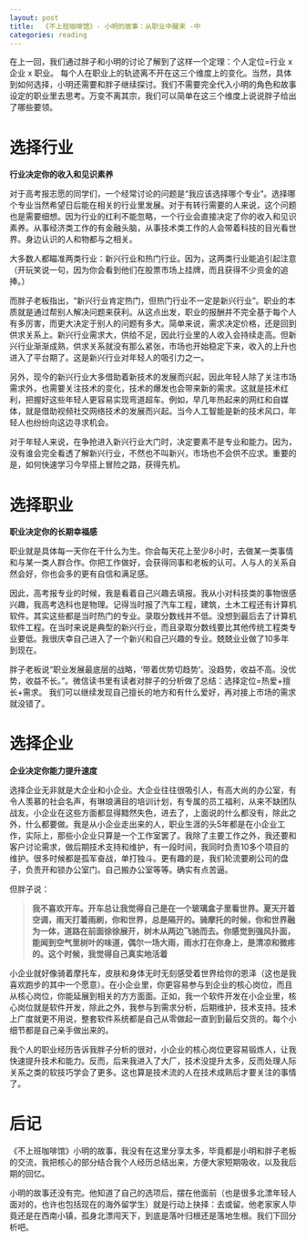 ```yaml
---
layout: post
title:  《不上班咖啡馆》- 小明的故事：从职业中醒来 -中
categories: reading
---
```


在上一回，我们通过胖子和小明的讨论了解到了这样一个定理：个人定位=行业 x 企业 x 职业。 每个人在职业上的轨迹离不开在这三个维度上的变化。当然，具体到如何选择，小明还需要和胖子继续探讨。我们不需要完全代入小明的角色和故事设定的职业里去思考。万变不离其宗，我们可以简单在这三个维度上说说胖子给出了哪些要领。

# 选择行业 
**行业决定你的收入和见识素养**

对于高考报志愿的同学们，一个经常讨论的问题是“我应该选择哪个专业”。选择哪个专业当然希望日后能在相关的行业里发展。对于有转行需要的人来说，这个问题也是需要细想。因为行业的红利不能忽略，一个行业会直接决定了你的收入和见识素养。从事经济类工作的有金融头脑，从事技术类工作的人会带着科技的目光看世界。身边认识的人和物都与之相关。

大多数人都瞄准两类行业：新兴行业和热门行业。因为，这两类行业能追引起注意（开玩笑说一句，因为你会看到他们在股票市场上挂牌，而且获得不少资金的追捧。）

而胖子老板指出，“新兴行业肯定热门，但热门行业不一定是新兴行业”。职业的本质就是通过帮别人解决问题来获利。从这点出发，职业的报酬并不完全基于每个人有多厉害，而更大决定于别人的问题有多大。简单来说，需求决定价格，还是回到供求关系上。新兴行业需求大，供给不足，因此行业里的人收入会持续走高。但新兴行业渐渐成熟，供求关系就没有那么紧张，市场也开始稳定下来，收入的上升也进入了平台期了。这是新兴行业对年轻人的吸引力之一。

另外，现今的新兴行业大多借助着新技术的发展而兴起，因此年轻人除了关注市场需求外，也需要关注技术的变化，技术的爆发也会带来新的需求。这就是技术红利，把握好这些年轻人更容易实现弯道超车。例如，早几年热起来的网红和自媒体，就是借助视频社交网络技术的发展而兴起。当今人工智能是新的技术风口，年轻人也纷纷向这边寻求机会。

对于年轻人来说，在争抢进入新兴行业大门时，决定要素不是专业和能力。因为，没有谁会完全看透了解新兴行业，不然也不叫新兴，市场也不会供不应求。重要的是，如何快速学习今早搭上冒险之路，获得先机。



# 选择职业
**职业决定你的长期幸福感**

职业就是具体每一天你在干什么为生。你会每天花上至少8小时，去做某一类事情和与某一类人群合作。你把工作做好，会获得同事和老板的认可。人与人的关系自然会好，你也会多的更有自信和满足感。

因此，高考报专业的时候，我是看着自己兴趣去填报。我从小对科技类的事物很感兴趣，我高考选科也是物理。记得当时报了汽车工程，建筑，土木工程还有计算机软件。其实这些都是当时热门的专业。录取分数线并不低。没想到最后去了计算机软件工程。在当时来说是典型的新兴行业，而且录取分数线要比其他传统工程类专业要低。我很庆幸自己进入了一个新兴和自己兴趣的专业。兢兢业业做了10多年到现在。

胖子老板说“职业发展最底层的战略，‘带着优势切趋势’。没趋势，收益不高。没优势，收益不长。”。微信读书里有读者对胖子的分析做了总结：选择定位=热爱+擅长+需求。 我们可以继续发现自己擅长的地方和有什么爱好，再对接上市场的需求就没错了。 


# 选择企业
**企业决定你能力提升速度**

选择企业无非就是大企业和小企业。大企业往往很吸引人，有高大尚的办公室，有令人羡慕的社会名声，有琳琅满目的培训计划，有专属的员工福利，从来不缺团队战友。小企业在这些方面都显得黯然失色，进去了，上面说的什么都没有，除此之外，什么都要做。我是从小企业走出来的人，职业生涯的头5年都是在小企业工作，实际上，那些小企业只算是一个工作室罢了。我除了主要工作之外，我还要和客户讨论需求，做后期技术支持和维护，有一段时间，我同时负责10多个项目的维护。很多时候都是孤军奋战，单打独斗。更有趣的是，我们轮流要刷公司的盘子，负责开和锁办公室门。自己搬办公室等等。确实有点苦逼。

但胖子说：

> **我不喜欢开车。开车总让我觉得自己是在一个玻璃盒子里看世界。夏天开着空调，雨天打着雨刷，你和世界，总是隔开的。骑摩托的时候，你和世界融为一体，道路在前面徐徐展开，树木从两边飞驰而去。你感觉到强风扑面，能闻到空气里树叶的味道，偶尔一场大雨，雨水打在你身上，是清凉和微疼的。这个时候，我觉得自己真实地活着**

小企业就好像骑着摩托车，皮肤和身体无时无刻感受着世界给你的恩泽（这也是我喜欢跑步的其中一个愿意）。在小企业里，你更容易参与到企业的核心岗位，而且从核心岗位，你能延展到相关的方方面面。正如，我一个软件开发在小企业里，核心岗位就是软件开发，除此之外，我参与到需求分析，后期维护，技术支持。技术上广度就更不用说，整套软件系统都是自己从零做起一直到到最后交货的。每个小细节都是自己亲手做出来的。

我个人的职业经历告诉我胖子分析的很对，小企业的核心岗位更容易锻炼人，让我快速提升技术和能力。反而，后来我进入了大厂，技术没提升太多，反而处理人际关系之类的软技巧学会了更多。这也算是技术流的人在技术成熟后才要关注的事情了。


# 后记

《不上班咖啡馆》小明的故事，我没有在这里分享太多，毕竟都是小明和胖子老板的交流，我把核心的部分结合我个人经历总结出来，方便大家短期吸收，以及我后期的回忆。

小明的故事还没有完。他知道了自己的选项后，摆在他面前（也是很多北漂年轻人面对的，也许也包括现在的海外留学生）就是行动上抉择：去或留。他老家家人毕竟还是在西南小镇，孤身北漂闯天下，到底是落叶归根还是落地生根。我们下回分析吧。


<!--stackedit_data:
eyJoaXN0b3J5IjpbLTEyOTkyNTc0MTUsNjk5NDk2MzM5LDE5Mj
k3NTczNjMsLTkxMDg4OTM2MywtMTE4NTg3NDQ5MSwxOTIyOTkz
NDExXX0=
-->